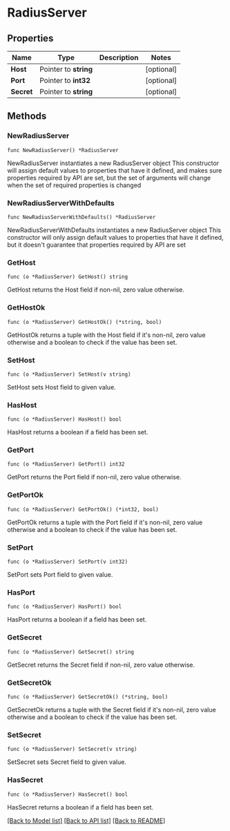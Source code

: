 # RadiusServer

## Properties

Name | Type | Description | Notes
------------ | ------------- | ------------- | -------------
**Host** | Pointer to **string** |  | [optional] 
**Port** | Pointer to **int32** |  | [optional] 
**Secret** | Pointer to **string** |  | [optional] 

## Methods

### NewRadiusServer

`func NewRadiusServer() *RadiusServer`

NewRadiusServer instantiates a new RadiusServer object
This constructor will assign default values to properties that have it defined,
and makes sure properties required by API are set, but the set of arguments
will change when the set of required properties is changed

### NewRadiusServerWithDefaults

`func NewRadiusServerWithDefaults() *RadiusServer`

NewRadiusServerWithDefaults instantiates a new RadiusServer object
This constructor will only assign default values to properties that have it defined,
but it doesn't guarantee that properties required by API are set

### GetHost

`func (o *RadiusServer) GetHost() string`

GetHost returns the Host field if non-nil, zero value otherwise.

### GetHostOk

`func (o *RadiusServer) GetHostOk() (*string, bool)`

GetHostOk returns a tuple with the Host field if it's non-nil, zero value otherwise
and a boolean to check if the value has been set.

### SetHost

`func (o *RadiusServer) SetHost(v string)`

SetHost sets Host field to given value.

### HasHost

`func (o *RadiusServer) HasHost() bool`

HasHost returns a boolean if a field has been set.

### GetPort

`func (o *RadiusServer) GetPort() int32`

GetPort returns the Port field if non-nil, zero value otherwise.

### GetPortOk

`func (o *RadiusServer) GetPortOk() (*int32, bool)`

GetPortOk returns a tuple with the Port field if it's non-nil, zero value otherwise
and a boolean to check if the value has been set.

### SetPort

`func (o *RadiusServer) SetPort(v int32)`

SetPort sets Port field to given value.

### HasPort

`func (o *RadiusServer) HasPort() bool`

HasPort returns a boolean if a field has been set.

### GetSecret

`func (o *RadiusServer) GetSecret() string`

GetSecret returns the Secret field if non-nil, zero value otherwise.

### GetSecretOk

`func (o *RadiusServer) GetSecretOk() (*string, bool)`

GetSecretOk returns a tuple with the Secret field if it's non-nil, zero value otherwise
and a boolean to check if the value has been set.

### SetSecret

`func (o *RadiusServer) SetSecret(v string)`

SetSecret sets Secret field to given value.

### HasSecret

`func (o *RadiusServer) HasSecret() bool`

HasSecret returns a boolean if a field has been set.


[[Back to Model list]](../README.md#documentation-for-models) [[Back to API list]](../README.md#documentation-for-api-endpoints) [[Back to README]](../README.md)


